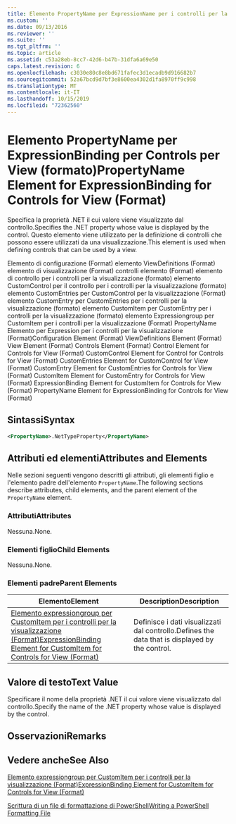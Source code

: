 ```yaml
---
title: Elemento PropertyName per ExpressionName per i controlli per la visualizzazione (Format) | Microsoft Docs
ms.custom: ''
ms.date: 09/13/2016
ms.reviewer: ''
ms.suite: ''
ms.tgt_pltfrm: ''
ms.topic: article
ms.assetid: c53a28eb-8cc7-42d6-b47b-31dfa6a69e50
caps.latest.revision: 6
ms.openlocfilehash: c3030e80c8e8bd671fafec3d1ecadb9d916682b7
ms.sourcegitcommit: 52a67bcd9d7bf3e8600ea4302d1fa8970ff9c998
ms.translationtype: MT
ms.contentlocale: it-IT
ms.lasthandoff: 10/15/2019
ms.locfileid: "72362560"
---
```

# <a name="propertyname-element-for-expressionbinding-for-controls-for-view-format"></a><span data-ttu-id="91865-102">Elemento PropertyName per ExpressionBinding per Controls per View (formato)</span><span class="sxs-lookup"><span data-stu-id="91865-102">PropertyName Element for ExpressionBinding for Controls for View (Format)</span></span>

<span data-ttu-id="91865-103">Specifica la proprietà .NET il cui valore viene visualizzato dal controllo.</span><span class="sxs-lookup"><span data-stu-id="91865-103">Specifies the .NET property whose value is displayed by the control.</span></span> <span data-ttu-id="91865-104">Questo elemento viene utilizzato per la definizione di controlli che possono essere utilizzati da una visualizzazione.</span><span class="sxs-lookup"><span data-stu-id="91865-104">This element is used when defining controls that can be used by a view.</span></span>

<span data-ttu-id="91865-105">Elemento di configurazione (Format) elemento ViewDefinitions (Format) elemento di visualizzazione (Format) controlli elemento (Format) elemento di controllo per i controlli per la visualizzazione (formato) elemento CustomControl per il controllo per i controlli per la visualizzazione (formato) elemento CustomEntries per CustomControl per la visualizzazione (Format) elemento CustomEntry per CustomEntries per i controlli per la visualizzazione (formato) elemento CustomItem per CustomEntry per i controlli per la visualizzazione (formato) elemento Expressiongroup per CustomItem per i controlli per la visualizzazione (Format) PropertyName Elemento per Expression per i controlli per la visualizzazione (Format)</span><span class="sxs-lookup"><span data-stu-id="91865-105">Configuration Element (Format) ViewDefinitions Element (Format) View Element (Format) Controls Element (Format) Control Element for Controls for View (Format) CustomControl Element for Control for Controls for View (Format) CustomEntries Element for CustomControl for View (Format) CustomEntry Element for CustomEntries for Controls for View (Format) CustomItem Element for CustomEntry for Controls for View (Format) ExpressionBinding Element for CustomItem for Controls for View (Format) PropertyName Element for ExpressionBinding for Controls for View (Format)</span></span>

## <a name="syntax"></a><span data-ttu-id="91865-106">Sintassi</span><span class="sxs-lookup"><span data-stu-id="91865-106">Syntax</span></span>

```xml
<PropertyName>.NetTypeProperty</PropertyName>
```

## <a name="attributes-and-elements"></a><span data-ttu-id="91865-107">Attributi ed elementi</span><span class="sxs-lookup"><span data-stu-id="91865-107">Attributes and Elements</span></span>

<span data-ttu-id="91865-108">Nelle sezioni seguenti vengono descritti gli attributi, gli elementi figlio e l'elemento padre dell'elemento `PropertyName`.</span><span class="sxs-lookup"><span data-stu-id="91865-108">The following sections describe attributes, child elements, and the parent element of the `PropertyName` element.</span></span>

### <a name="attributes"></a><span data-ttu-id="91865-109">Attributi</span><span class="sxs-lookup"><span data-stu-id="91865-109">Attributes</span></span>

<span data-ttu-id="91865-110">Nessuna.</span><span class="sxs-lookup"><span data-stu-id="91865-110">None.</span></span>

### <a name="child-elements"></a><span data-ttu-id="91865-111">Elementi figlio</span><span class="sxs-lookup"><span data-stu-id="91865-111">Child Elements</span></span>

<span data-ttu-id="91865-112">Nessuna.</span><span class="sxs-lookup"><span data-stu-id="91865-112">None.</span></span>

### <a name="parent-elements"></a><span data-ttu-id="91865-113">Elementi padre</span><span class="sxs-lookup"><span data-stu-id="91865-113">Parent Elements</span></span>

|<span data-ttu-id="91865-114">Elemento</span><span class="sxs-lookup"><span data-stu-id="91865-114">Element</span></span>|<span data-ttu-id="91865-115">Description</span><span class="sxs-lookup"><span data-stu-id="91865-115">Description</span></span>|
|-------------|-----------------|
|[<span data-ttu-id="91865-116">Elemento expressiongroup per CustomItem per i controlli per la visualizzazione (Format)</span><span class="sxs-lookup"><span data-stu-id="91865-116">ExpressionBinding Element for CustomItem for Controls for View (Format)</span></span>](./expressionbinding-element-for-customitem-for-controls-for-view-format.md)|<span data-ttu-id="91865-117">Definisce i dati visualizzati dal controllo.</span><span class="sxs-lookup"><span data-stu-id="91865-117">Defines the data that is displayed by the control.</span></span>|

## <a name="text-value"></a><span data-ttu-id="91865-118">Valore di testo</span><span class="sxs-lookup"><span data-stu-id="91865-118">Text Value</span></span>

<span data-ttu-id="91865-119">Specificare il nome della proprietà .NET il cui valore viene visualizzato dal controllo.</span><span class="sxs-lookup"><span data-stu-id="91865-119">Specify the name of the .NET property whose value is displayed by the control.</span></span>

## <a name="remarks"></a><span data-ttu-id="91865-120">Osservazioni</span><span class="sxs-lookup"><span data-stu-id="91865-120">Remarks</span></span>

## <a name="see-also"></a><span data-ttu-id="91865-121">Vedere anche</span><span class="sxs-lookup"><span data-stu-id="91865-121">See Also</span></span>

[<span data-ttu-id="91865-122">Elemento expressiongroup per CustomItem per i controlli per la visualizzazione (Format)</span><span class="sxs-lookup"><span data-stu-id="91865-122">ExpressionBinding Element for CustomItem for Controls for View (Format)</span></span>](./expressionbinding-element-for-customitem-for-controls-for-view-format.md)

[<span data-ttu-id="91865-123">Scrittura di un file di formattazione di PowerShell</span><span class="sxs-lookup"><span data-stu-id="91865-123">Writing a PowerShell Formatting File</span></span>](./writing-a-powershell-formatting-file.md)
